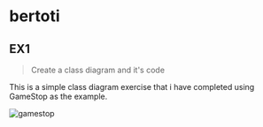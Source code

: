 # bertoti
## EX1

>Create a class diagram and it's code

This is a simple class diagram exercise that i have completed using GameStop as the example.

![gamestop](https://github.com/MarkVN2/bertoti/assets/105757405/4e1b5e32-6d77-432e-8e32-b36068f44d3f)
